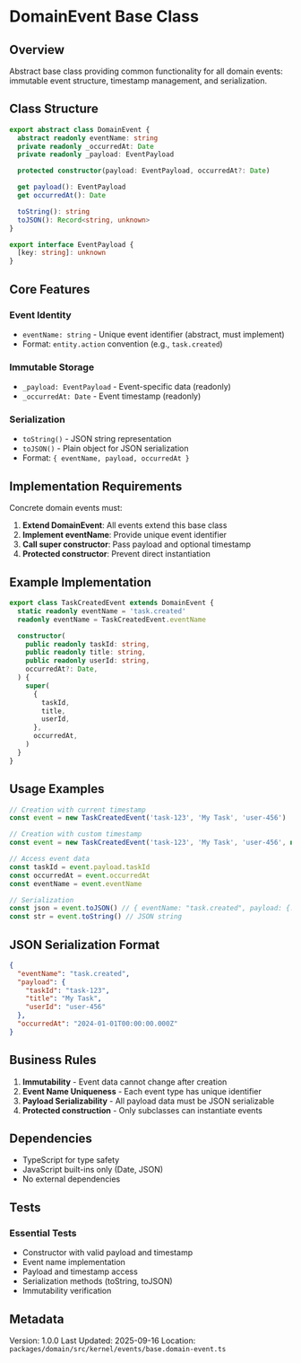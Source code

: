 # DomainEvent Base Class

## Overview

Abstract base class providing common functionality for all domain events: immutable event structure, timestamp management, and serialization.

## Class Structure

```typescript
export abstract class DomainEvent {
  abstract readonly eventName: string
  private readonly _occurredAt: Date
  private readonly _payload: EventPayload

  protected constructor(payload: EventPayload, occurredAt?: Date)

  get payload(): EventPayload
  get occurredAt(): Date

  toString(): string
  toJSON(): Record<string, unknown>
}

export interface EventPayload {
  [key: string]: unknown
}
```

## Core Features

### Event Identity

- `eventName: string` - Unique event identifier (abstract, must implement)
- Format: `entity.action` convention (e.g., `task.created`)

### Immutable Storage

- `_payload: EventPayload` - Event-specific data (readonly)
- `_occurredAt: Date` - Event timestamp (readonly)

### Serialization

- `toString()` - JSON string representation
- `toJSON()` - Plain object for JSON serialization
- Format: `{ eventName, payload, occurredAt }`

## Implementation Requirements

Concrete domain events must:

1. **Extend DomainEvent**: All events extend this base class
2. **Implement eventName**: Provide unique event identifier
3. **Call super constructor**: Pass payload and optional timestamp
4. **Protected constructor**: Prevent direct instantiation

## Example Implementation

```typescript
export class TaskCreatedEvent extends DomainEvent {
  static readonly eventName = 'task.created'
  readonly eventName = TaskCreatedEvent.eventName

  constructor(
    public readonly taskId: string,
    public readonly title: string,
    public readonly userId: string,
    occurredAt?: Date,
  ) {
    super(
      {
        taskId,
        title,
        userId,
      },
      occurredAt,
    )
  }
}
```

## Usage Examples

```typescript
// Creation with current timestamp
const event = new TaskCreatedEvent('task-123', 'My Task', 'user-456')

// Creation with custom timestamp
const event = new TaskCreatedEvent('task-123', 'My Task', 'user-456', new Date('2024-01-01T00:00:00Z'))

// Access event data
const taskId = event.payload.taskId
const occurredAt = event.occurredAt
const eventName = event.eventName

// Serialization
const json = event.toJSON() // { eventName: "task.created", payload: {...}, occurredAt: "..." }
const str = event.toString() // JSON string
```

## JSON Serialization Format

```json
{
  "eventName": "task.created",
  "payload": {
    "taskId": "task-123",
    "title": "My Task",
    "userId": "user-456"
  },
  "occurredAt": "2024-01-01T00:00:00.000Z"
}
```

## Business Rules

1. **Immutability** - Event data cannot change after creation
2. **Event Name Uniqueness** - Each event type has unique identifier
3. **Payload Serializability** - All payload data must be JSON serializable
4. **Protected construction** - Only subclasses can instantiate events

## Dependencies

- TypeScript for type safety
- JavaScript built-ins only (Date, JSON)
- No external dependencies

## Tests

### Essential Tests

- Constructor with valid payload and timestamp
- Event name implementation
- Payload and timestamp access
- Serialization methods (toString, toJSON)
- Immutability verification

## Metadata

Version: 1.0.0
Last Updated: 2025-09-16
Location: `packages/domain/src/kernel/events/base.domain-event.ts`
